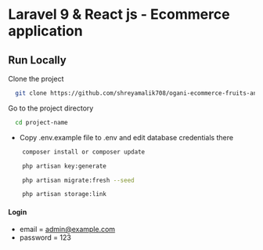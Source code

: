 # Laravel 9 & React js - Ecommerce application

## Run Locally

Clone the project

```bash
  git clone https://github.com/shreyamalik708/ogani-ecommerce-fruits-and-vegetables-php-laravel.git
```

Go to the project directory

```bash
  cd project-name
```

-   Copy .env.example file to .env and edit database credentials there

```bash
    composer install or composer update
```

```bash
    php artisan key:generate
```

```bash
    php artisan migrate:fresh --seed
```

```bash
    php artisan storage:link
```

#### Login

-   email = admin@example.com
-   password = 123
